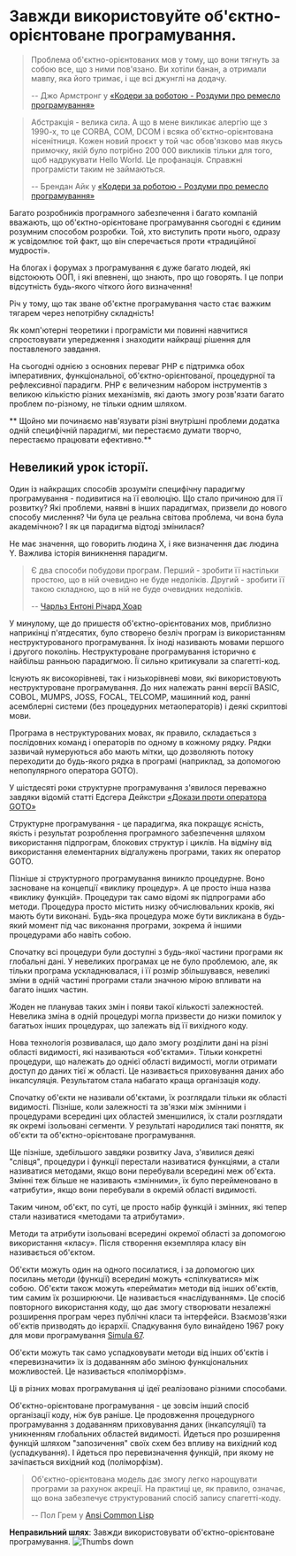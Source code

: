 # Завжди використовуйте об'єктно-орієнтоване програмування. #

> Проблема об'єктно-орієнтованих мов у тому, що вони тягнуть за собою все, що з ними пов'язано. Ви хотіли банан, а отримали мавпу, яка його тримає, і ще всі джунглі на додачу.
>
> -- Джо Армстронг у [«Кодери за роботою - Роздуми про ремесло програмування»](http://codersatwork.com/)

> Абстракція - велика сила. А що в мене викликає алергію ще з 1990-х, то це CORBA, COM, DCOM і всяка об'єктно-орієнтована нісенітниця. Кожен новий проєкт у той час обов'язково мав якусь примочку, якій було потрібно 200 000 викликів тільки для того, щоб надрукувати Hello World. Це профанація. Справжні програмісти таким не займаються.
>
> -- Брендан Айк у [«Кодери за роботою - Роздуми про ремесло програмування»](http://codersatwork.com/)

Багато розробників програмного забезпечення і багато компаній вважають, що об'єктно-орієнтоване програмування сьогодні є єдиним розумним способом розробки. Той, хто виступить проти нього, одразу ж усвідомлює той факт, що він сперечається проти «традиційної мудрості».

На блогах і форумах з програмування є дуже багато людей, які відстоюють ООП, і які впевнені, що знають, про що говорять. І це попри відсутність будь-якого чіткого його визначення!

Річ у тому, що так зване об'єктне програмування часто стає важким тягарем через непотрібну складність!

Як комп'ютерні теоретики і програмісти ми повинні навчитися спростовувати упередження і знаходити найкращі рішення для поставленого завдання.

На сьогодні однією з основних переваг PHP є підтримка обох імперативних, функціональної, об'єктно-орієнтованої, процедурної та рефлексивної парадигм. PHP є величезним набором інструментів з великою кількістю різних механізмів, які дають змогу розв'язати багато проблем по-різному, не тільки одним шляхом.

** Щойно ми починаємо нав'язувати різні внутрішні проблеми додатка одній специфічній парадигмі, ми перестаємо думати творчо, перестаємо працювати ефективно.**

## Невеликий урок історії. ##

Один із найкращих способів зрозуміти специфічну парадигму програмування - подивитися на її еволюцію. Що стало причиною для її розвитку? Які проблеми, наявні в інших парадигмах, призвели до нового способу мислення? Чи була це реальна світова проблема, чи вона була академічною? І як ця парадигма відтоді змінилася?

Не має значення, що говорить людина X, і яке визначення дає людина Y. Важлива історія виникнення парадигм.

> Є два способи побудови програм. Перший - зробити її настільки простою, що в ній очевидно не буде недоліків. Другий - зробити її такою складною, що в ній не буде очевидних недоліків.
>
> -- [Чарльз Ентонi Рiчард Хоар](https://en.wikiquote.org/wiki/C._A._R._Hoare)

У минулому, ще до пришестя об'єктно-орієнтованих мов, приблизно наприкінці п'ятдесятих, було створено безліч програм із використанням неструктурованого програмування. Їх іноді називають мовами першого і другого поколінь. Неструктуроване програмування історично є найбільш ранньою парадигмою. Її сильно критикували за спагетті-код.

Існують як високорівневі, так і низькорівневі мови, які використовують неструктуроване програмування. До них належать ранні версії BASIC, COBOL, MUMPS, JOSS, FOCAL, TELCOMP, машинний код, ранні асемблерні системи (без процедурних метаоператорів) і деякі скриптові мови.

Програма в неструктурованих мовах, як правило, складається з послідовних команд і операторів по одному в кожному рядку. Рядки зазвичай нумеруються або мають мітки, що дозволяють потоку переходити до будь-якого рядка в програмі (наприклад, за допомогою непопулярного оператора GOTO).


У шістдесяті роки структурне програмування з'явилося переважно завдяки відомій статті Едсгера Дейкстри [«Докази проти оператора GOTO»](http://www.u.arizona.edu/~rubinson/copyright_violations/Go_To_Considered_Harmful.html)

Структурне програмування - це парадигма, яка покращує ясність, якість і результат розроблення програмного забезпечення шляхом використання підпрограм, блокових структур і циклів. На відміну від використання елементарних відгалужень програми, таких як оператор GOTO.

Пізніше зі структурного програмування виникло процедурне. Воно засноване на концепції «виклику процедур». А це просто інша назва «виклику функцій». Процедури так само відомі як підпрограми або методи. Процедура просто містить низку обчислювальних кроків, які мають бути виконані. Будь-яка процедура може бути викликана в будь-який момент під час виконання програми, зокрема й іншими процедурами або навіть собою.

Спочатку всі процедури були доступні з будь-якої частини програми як глобальні дані. У невеликих програмах це не було проблемою, але, як тільки програма ускладнювалася, і її розмір збільшувався, невеликі зміни в одній частині програми стали значною мірою впливати на багато інших частин.

Жоден не планував таких змін і появи такої кількості залежностей. Невелика зміна в одній процедурі могла призвести до низки помилок у багатьох інших процедурах, що залежать від її вихідного коду.

Нова технологія розвивалася, що дало змогу розділити дані на різні області видимості, які називаються «об'єктами». Тільки конкретні процедури, що належать до однієї області видимості, могли отримати доступ до даних тієї ж області. Це називається приховування даних або інкапсуляція. Результатом стала набагато краща організація коду.

Спочатку об'єкти не називали об'єктами, їх розглядали тільки як області видимості. Пізніше, коли залежності та зв'язки між змінними і процедурами всередині цих областей зменшилися, їх стали розглядати як окремі ізольовані сегменти. У результаті народилися такі поняття, як об'єкти та об'єктно-орієнтоване програмування.

Ще пізніше, здебільшого завдяки розвитку Java, з'явилися деякі "слівця", процедури і функції перестали називатися функціями, а стали називатися методами, якщо вони перебували всередині меж об'єкта. Змінні теж більше не називають «змінними», їх було перейменовано в «атрибути», якщо вони перебували в окремій області видимості.

Таким чином, об'єкт, по суті, це просто набір функцій і змінних, які тепер стали називатися «методами та атрибутами».

Методи та атрибути ізольовані всередині окремої області за допомогою використання «класу». Після створення екземпляра класу він називається об'єктом.

Об'єкти можуть один на одного посилатися, і за допомогою цих посилань методи (функції) всередині можуть «спілкуватися» мiж собою. Об'єкти також можуть «переймати» методи від інших об'єктів, тим самим їх розширюючи. Це називається «наслідуванням». Це спосіб повторного використання коду, що дає змогу створювати незалежні розширення програм через публічні класи та інтерфейси. Взаємозв'язки об'єктів призводять до ієрархії. Спадкування було винайдено 1967 року для мови програмування [Simula 67](http://en.wikipedia.org/wiki/Simula).

Об'єкти можуть так само успадковувати методи від інших об'єктів і «перевизначити» їх із додаванням або зміною функціональних можливостей. Це називається «поліморфізм».

Ці в різних мовах програмування ці ідеї реалізовано різними способами.

Об'єктно-орієнтоване програмування - це зовсім інший спосіб організації коду, ніж був раніше. Це продовження процедурного програмування з додаванням приховування даних (інкапсуляції) та уникненням глобальних областей видимості. Йдеться про розширення функцій шляхом "запозичення" своїх схем без впливу на вихідний код (успадкування). І йдеться про перевизначення функцій, при якому не зачіпається вихідний код (поліморфізм).

> Об'єктно-орієнтована модель дає змогу легко нарощувати програми за рахунок акреції. На практиці це, як правило, означає, що вона забезпечує структурований спосіб запису спагетті-коду.
>
> -- Пол Грем у [Ansi Common Lisp](https://openlibrary.org/works/OL7944696W/ANSI_Common_Lisp)

**Неправильний шлях**: Завжди використовувати об'єктно-орієнтоване програмування. ![Thumbs down](/img/thumbs-down.png)
